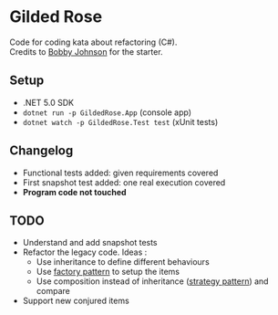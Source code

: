 # Gilded Rose

Code for coding kata about refactoring (C#).  
Credits to [Bobby Johnson](https://github.com/notmyself/GildedRose) for the starter.

## Setup

- .NET 5.0 SDK
- `dotnet run -p GildedRose.App` (console app)
- `dotnet watch -p GildedRose.Test test` (xUnit tests)

## Changelog

- Functional tests added: given requirements covered
- First snapshot test added: one real execution covered
- **Program code not touched**

## TODO

- Understand and add snapshot tests
- Refactor the legacy code. Ideas :
    - Use inheritance to define different behaviours
    - Use [factory pattern](https://refactoring.guru/design-patterns/factory-method) to setup the items
    - Use composition instead of inheritance ([strategy pattern](https://refactoring.guru/design-patterns/strategy)) and compare
- Support new conjured items